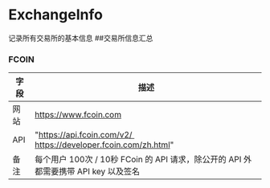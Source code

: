 # ExchangeInfo
记录所有交易所的基本信息
##交易所信息汇总
### FCOIN
|字段|描述|
|------ |------|
|网站|https://www.fcoin.com|
|API|"https://api.fcoin.com/v2/  https://developer.fcoin.com/zh.html"|
|备注|每个用户 100次 / 10秒 FCoin 的 API 请求，除公开的 API 外都需要携带 API key 以及签名|
